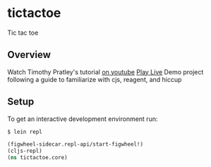 # tictactoe

Tic tac toe

## Overview

Watch Timothy Pratley's tutorial [on youtube](https://www.youtube.com/watch?v=pIiOgTwjbes)
[Play Live](motiko.github.io/cljs-ttt)
Demo project following a guide to familiarize with cjs, reagent, and hiccup

## Setup

To get an interactive development environment run:
```bash
$ lein repl
```

```clojure
(figwheel-sidecar.repl-api/start-figwheel!)
(cljs-repl)
(ns tictactoe.core)
```
